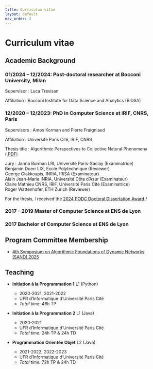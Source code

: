 ```yaml
---
title: Curriculum vitae
layout: default
nav_order: 2
---
```


# Curriculum vitae


## Academic Background


### 01/2024 – 12/2024: Post-doctoral researcher at Bocconi University, Milan

Supervisor
: Luca Trevisan

Affiliation
: Bocconi Institute for Data Science and Analytics (BIDSA)

### 12/2020 – 12/2023: PhD in Computer Science at IRIF, CNRS, Paris

Supervisors
: Amos Korman and Pierre Fraigniaud

Affiliation
: Université Paris Cité, IRIF, CNRS

Thesis title
: Algorithmic Perspectives to Collective Natural Phenomena [(.PDF)](res/thesis.pdf)

Jury
: Janna Burman LRI, Université Paris-Saclay (Examinatrice)   
  Benjamin Doerr LIX, Ecole Polytechnique (Reviewer)   
  George Giakkoupis, INRIA, IRISA (Examinateur)   
  Alain Jean-Marie INRIA, Université Côte d’Azur (Examinateur)   
  Claire Mathieu CNRS, IRIF, Université Paris Cité (Examinatrice)   
  Roger Wattenhofer, ETH Zurich (Reviewer)   

For the thesis, I received the [2024 PODC Doctoral Dissertation Award](https://www.podc.org/dissertation/)./

### 2017 – 2019 Master of Computer Science at ENS de Lyon

### 2017 Bachelor of Computer Science at ENS de Lyon


## Program Committee Membership

- [4th Symposium on Algorithmic Foundations of Dynamic Networks (SAND) 2025](https://sand2025.csc.liv.ac.uk/committees.html)


## Teaching

- **Initiation à la Programmation 1** L1 (Python)
  - 2020-2021, 2021-2022
  - UFR d’Informatique d’Université Paris Cité
  - *Total time:* 46h TP

- **Initiation à la Programmation 2** L1 (Java)
  - 2020-2021
  - UFR d’Informatique d’Université Paris Cité
  - *Total time:* 24h TP & 24h TD

- **Programmation Orientée Objet** L2 (Java)
  - 2021-2022, 2022-2023
  - UFR d’Informatique d’Université Paris Cité
  - *Total time:* 72h TP & 24h TD
